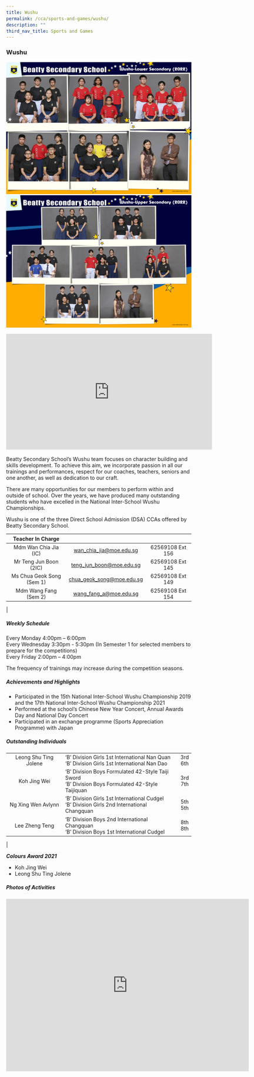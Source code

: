 ```yaml
---
title: Wushu
permalink: /cca/sports-and-games/wushu/
description: ""
third_nav_title: Sports and Games
---
```

### **Wushu**

![Wushu Lower Sec](/images/CCA%202022/wushu-lower-secondary.png)
<br>
![Wushu Upper Sec](/images/CCA%202022/wushu-upper-secondary.png)
<iframe allowfullscreen="" allow="accelerometer; autoplay; clipboard-write; encrypted-media; gyroscope; picture-in-picture" frameborder="0" title="Beatty Secondary School - Wushu" src="https://www.youtube.com/embed/zdRY2LlSbAs" height="315" width="560"></iframe>

Beatty Secondary School’s Wushu team focuses on character building and skills development. To achieve this aim, we incorporate passion in all our trainings and performances, respect for our coaches, teachers, seniors and one another, as well as dedication to our craft.

There are many opportunities for our members to perform within and outside of school. Over the years, we have produced many outstanding students who have excelled in the National Inter-School Wushu Championships.

Wushu is one of the three Direct School Admission (DSA) CCAs offered by Beatty Secondary School.

| Teacher In Charge |  |  |
|:---:|:---:|:---:|
| Mdm Wan Chia Jia (IC) | [wan_chia_jia@moe.edu.sg](mailto:wan_chia_jia@moe.edu.sg) | 62569108 Ext 156 |
| Mr Teng Jun Boon (2IC) | [teng_jun_boon@moe.edu.sg](mailto:teng_jun_boon@moe.edu.sg) | 62569108 Ext 145 |
| Ms Chua Geok Song (Sem 1) | [chua_geok_song@moe.edu.sg](mailto:chua_geok_song@moe.edu.sg) | 62569108 Ext 149 |
| Mdm Wang Fang (Sem 2) | [wang_fang_a@moe.edu.sg](mailto:wang_fang_a@moe.edu.sg) | 62569108 Ext 154 |
|

##### **Weekly Schedule**
Every Monday 4:00pm – 6:00pm<br>
Every Wednesday 3:30pm - 5:30pm (In Semester 1 for selected members to prepare for the competitions)<br>
Every Friday 2:00pm – 4:00pm

The frequency of trainings may increase during the competition seasons.

##### **Achievements and Highlights**
*   Participated in the 15th National Inter-School Wushu Championship 2019 and the 17th National Inter-School Wushu Championship 2021
*   Performed at the school’s Chinese New Year Concert, Annual Awards Day and National Day Concert
*   Participated in an exchange programme (Sports Appreciation Programme) with Japan

##### **Outstanding Individuals**

| | | |
|:---:|---|:---:|
| Leong Shu Ting Jolene | ‘B’ Division Girls 1st International Nan Quan<br>‘B’ Division Girls 1st International Nan Dao | 3rd<br>6th |
| Koh Jing Wei | ‘B’ Division Boys Formulated 42-Style Taiji Sword <br> ‘B’ Division Boys Formulated 42-Style Taijiquan | 3rd <br>7th|
| Ng Xing Wen Avlynn | ‘B’ Division Girls 1st International Cudgel <br> ‘B’ Division Girls 2nd International Changquan | 5th <br> 5th|
| Lee Zheng Teng | ‘B’ Division Boys 2nd International Changquan <br> ‘B’ Division Boys 1st International Cudgel| 8th <br>8th  |
|

_**Colours Award 2021**_
*   Koh Jing Wei
*   Leong Shu Ting Jolene

##### **Photos of Activities**

<iframe allowfullscreen="true" height="469" width="660" frameborder="0" src="https://docs.google.com/presentation/d/e/2PACX-1vRe_PBnUBHbf3lkUyrhgsIWPuiS16FIv3XwwXxi_---hhSe10fN01ql-2w9lrxtHiRf1sdj5vSpSoSA/embed?start=false&amp;loop=false&amp;delayms=3000"></iframe>